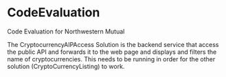 # CodeEvaluation
Code Evaluation for Northwestern Mutual


The CryptocurrencyAIPAccess Solution is the backend service that access the public API and forwards it to the 
web page and displays and filters the name of cryptocurrencies. This needs to be running in order for the
other solution (CryptoCurrencyListing) to work.
